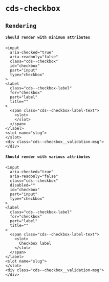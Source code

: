 # `cds-checkbox`

## `Rendering`

####   `Should render with minimum attributes`

```
<input
  aria-checked="true"
  aria-readonly="false"
  class="cds--checkbox"
  id="checkbox"
  part="input"
  type="checkbox"
>
<label
  class="cds--checkbox-label"
  for="checkbox"
  part="label"
  title=""
>
  <span class="cds--checkbox-label-text">
    <slot>
    </slot>
  </span>
</label>
<slot name="slug">
</slot>
<div class="cds--checkbox__validation-msg">
</div>

```

####   `Should render with various attributes`

```
<input
  aria-checked="true"
  aria-readonly="false"
  class="cds--checkbox"
  disabled=""
  id="checkbox"
  part="input"
  type="checkbox"
>
<label
  class="cds--checkbox-label"
  for="checkbox"
  part="label"
  title=""
>
  <span class="cds--checkbox-label-text">
    <slot>
      Checkbox label
    </slot>
  </span>
</label>
<slot name="slug">
</slot>
<div class="cds--checkbox__validation-msg">
</div>

```

